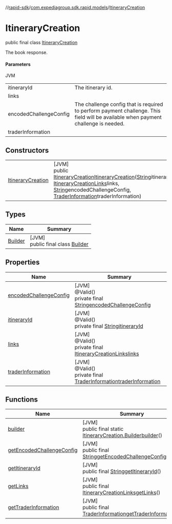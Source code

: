 //[rapid-sdk](../../../index.md)/[com.expediagroup.sdk.rapid.models](../index.md)/[ItineraryCreation](index.md)

# ItineraryCreation

public final class [ItineraryCreation](index.md)

The book response.

#### Parameters

JVM

| | |
|---|---|
| itineraryId | The itinerary id. |
| links |
| encodedChallengeConfig | The challenge config that is required to perform payment challenge. This field will be available when payment challenge is needed. |
| traderInformation |

## Constructors

| | |
|---|---|
| [ItineraryCreation](-itinerary-creation.md) | [JVM]<br>public [ItineraryCreation](index.md)[ItineraryCreation](-itinerary-creation.md)([String](https://docs.oracle.com/javase/8/docs/api/java/lang/String.html)itineraryId, [ItineraryCreationLinks](../-itinerary-creation-links/index.md)links, [String](https://docs.oracle.com/javase/8/docs/api/java/lang/String.html)encodedChallengeConfig, [TraderInformation](../-trader-information/index.md)traderInformation) |

## Types

| Name | Summary |
|---|---|
| [Builder](-builder/index.md) | [JVM]<br>public final class [Builder](-builder/index.md) |

## Properties

| Name | Summary |
|---|---|
| [encodedChallengeConfig](index.md#-1537144488%2FProperties%2F700308213) | [JVM]<br>@Valid()<br>private final [String](https://docs.oracle.com/javase/8/docs/api/java/lang/String.html)[encodedChallengeConfig](index.md#-1537144488%2FProperties%2F700308213) |
| [itineraryId](index.md#-1245111835%2FProperties%2F700308213) | [JVM]<br>@Valid()<br>private final [String](https://docs.oracle.com/javase/8/docs/api/java/lang/String.html)[itineraryId](index.md#-1245111835%2FProperties%2F700308213) |
| [links](index.md#1583867794%2FProperties%2F700308213) | [JVM]<br>@Valid()<br>private final [ItineraryCreationLinks](../-itinerary-creation-links/index.md)[links](index.md#1583867794%2FProperties%2F700308213) |
| [traderInformation](index.md#-1485765331%2FProperties%2F700308213) | [JVM]<br>@Valid()<br>private final [TraderInformation](../-trader-information/index.md)[traderInformation](index.md#-1485765331%2FProperties%2F700308213) |

## Functions

| Name | Summary |
|---|---|
| [builder](builder.md) | [JVM]<br>public final static [ItineraryCreation.Builder](-builder/index.md)[builder](builder.md)() |
| [getEncodedChallengeConfig](get-encoded-challenge-config.md) | [JVM]<br>public final [String](https://docs.oracle.com/javase/8/docs/api/java/lang/String.html)[getEncodedChallengeConfig](get-encoded-challenge-config.md)() |
| [getItineraryId](get-itinerary-id.md) | [JVM]<br>public final [String](https://docs.oracle.com/javase/8/docs/api/java/lang/String.html)[getItineraryId](get-itinerary-id.md)() |
| [getLinks](get-links.md) | [JVM]<br>public final [ItineraryCreationLinks](../-itinerary-creation-links/index.md)[getLinks](get-links.md)() |
| [getTraderInformation](get-trader-information.md) | [JVM]<br>public final [TraderInformation](../-trader-information/index.md)[getTraderInformation](get-trader-information.md)() |
